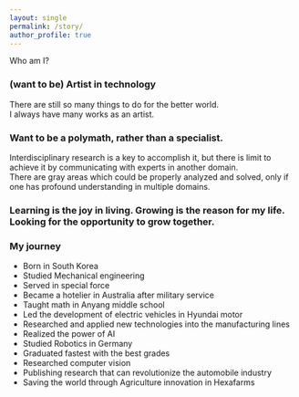 ```yaml
---
layout: single
permalink: /story/
author_profile: true
---
```


Who am I?

### (want to be) Artist in technology
There are still so many things to do for the better world. \
I always have many works as an artist.

### Want to be a polymath, rather than a specialist.
Interdisciplinary research is a key to accomplish it, but there is limit to achieve it by communicating with experts in another domain. \
There are gray areas which could be properly analyzed and solved, only if one has profound understanding in multiple domains. 

### Learning is the joy in living. Growing is the reason for my life. Looking for the opportunity to grow together.

### My journey
* Born in South Korea
* Studied Mechanical engineering
* Served in special force
* Became a hotelier in Australia after military service
* Taught math in Anyang middle school
* Led the development of electric vehicles in Hyundai motor
* Researched and applied new technologies into the manufacturing lines
* Realized the power of AI 
* Studied Robotics in Germany 
* Graduated fastest with the best grades
* Researched computer vision
* Publishing research that can revolutionize the automobile industry
* Saving the world through Agriculture innovation in Hexafarms